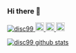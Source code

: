 ### Hi there 👋

<p align="left"> 
  <a href="https://github.com/disc99/disc99/">
    <img src="https://komarev.com/ghpvc/?username=disc99" alt="disc99" />
  </a>
  <a href="http://twitter.com/disc99_">
    <img height="20" src="https://img.shields.io/twitter/follow/disc99_?label=Twitter&logo=twitter&style=flat" />
  </a>
  <a href="https://github.com/disc99">
    <img height="20" src="https://img.shields.io/github/followers/disc99?label=follow&logo=github&style=flat" />
  </a>
  <a href="http://qiita.com/disc99">
    <img height="20" src="https://qiita-badge.apiapi.app/s/disc99/contributions.svg" />
  </a>
</p>

[![disc99 github stats](https://github-readme-stats.vercel.app/api?username=disc99)](https://github.com/anuraghazra/github-readme-stats)


<!--
**disc99/disc99** is a ✨ _special_ ✨ repository because its `README.md` (this file) appears on your GitHub profile.

Here are some ideas to get you started:

- 🔭 I’m currently working on ...
- 🌱 I’m currently learning ...
- 👯 I’m looking to collaborate on ...
- 🤔 I’m looking for help with ...
- 💬 Ask me about ...
- 📫 How to reach me: ...
- 😄 Pronouns: ...
- ⚡ Fun fact: ...
-->
